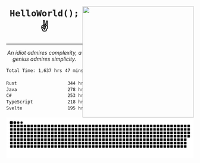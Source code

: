 <div text-align="center">
    <img src="https://i.imgur.com/h1q15Kt.gife" align="right" width="299" height="299">
    <h1 align="center"><code>HelloWorld();</code> ✌️</h1>
    <hr>
    <p align="center"><i>An idiot admires complexity, a genius admires simplicity.</i></p>
</div>

<!--START_SECTION:waka-->

```txt
Total Time: 1,637 hrs 47 mins

Rust                   344 hrs 17 mins █████░░░░░░░░░░░░░░░░░░░░   19.77 %
Java                   278 hrs 24 mins ████░░░░░░░░░░░░░░░░░░░░░   15.98 %
C#                     253 hrs 12 mins ███▓░░░░░░░░░░░░░░░░░░░░░   14.54 %
TypeScript             218 hrs 7 mins  ███░░░░░░░░░░░░░░░░░░░░░░   12.52 %
Svelte                 195 hrs 13 mins ██▓░░░░░░░░░░░░░░░░░░░░░░   11.21 %
```

<!--END_SECTION:waka-->

<picture>
  <source media="(prefers-color-scheme: dark)" srcset="https://raw.githubusercontent.com/Somfic/Somfic/main/github-contribution-grid-snake-dark.svg">
  <source media="(prefers-color-scheme: light)" srcset="https://raw.githubusercontent.com/Somfic/Somfic/main/github-contribution-grid-snake.svg">
  <img alt="github contribution grid snake animation" src="https://raw.githubusercontent.com/Somfic/Somfic/main/github-contribution-grid-snake.svg">
</picture>
